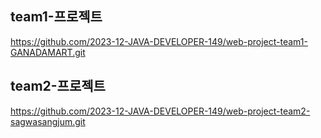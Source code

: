 ## team1-프로젝트
 
https://github.com/2023-12-JAVA-DEVELOPER-149/web-project-team1-GANADAMART.git

## team2-프로젝트

https://github.com/2023-12-JAVA-DEVELOPER-149/web-project-team2-sagwasangjum.git

